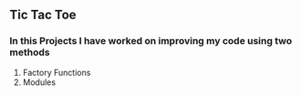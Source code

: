 ## Tic Tac Toe 
### In this Projects I have worked on improving my code using two methods
1. Factory Functions
2. Modules